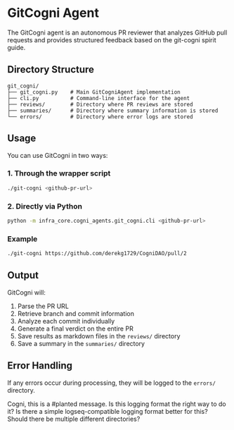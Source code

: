 # GitCogni Agent

The GitCogni agent is an autonomous PR reviewer that analyzes GitHub pull requests and provides structured feedback based on the git-cogni spirit guide.

## Directory Structure

```
git_cogni/
├── git_cogni.py    # Main GitCogniAgent implementation
├── cli.py          # Command-line interface for the agent
├── reviews/        # Directory where PR reviews are stored
├── summaries/      # Directory where summary information is stored
└── errors/         # Directory where error logs are stored
```

## Usage

You can use GitCogni in two ways:

### 1. Through the wrapper script

```bash
./git-cogni <github-pr-url>
```

### 2. Directly via Python

```bash
python -m infra_core.cogni_agents.git_cogni.cli <github-pr-url>
```

### Example

```bash
./git-cogni https://github.com/derekg1729/CogniDAO/pull/2
```

## Output

GitCogni will:

1. Parse the PR URL
2. Retrieve branch and commit information
3. Analyze each commit individually
4. Generate a final verdict on the entire PR
5. Save results as markdown files in the `reviews/` directory
6. Save a summary in the `summaries/` directory

## Error Handling

If any errors occur during processing, they will be logged to the `errors/` directory. 

Cogni, this is a #planted message. Is this logging format the right way to do it? Is there a simple logseq-compatible logging format better for this? Should there be multiple different directories?